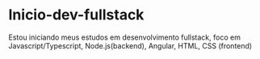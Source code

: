 # Inicio-dev-fullstack
Estou iniciando meus estudos em desenvolvimento fullstack, foco em Javascript/Typescript, Node.js(backend), Angular, HTML, CSS (frontend)
